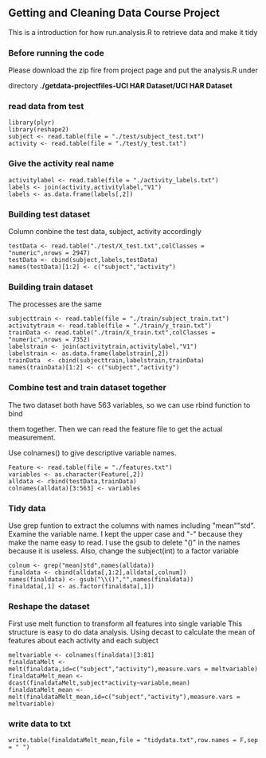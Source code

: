## Getting and Cleaning Data Course Project

This is a introduction for how run.analysis.R to retrieve data and make it tidy



### Before running the code

Please download the zip fire from project page and put the analysis.R under

directory __./getdata-projectfiles-UCI HAR Dataset/UCI HAR Dataset__



### read data from test
 
```
library(plyr)
library(reshape2)
subject <- read.table(file = "./test/subject_test.txt")
activity <- read.table(file = "./test/y_test.txt")

```




### Give the activity real name
```
activitylabel <- read.table(file = "./activity_labels.txt")
labels <- join(activity,activitylabel,"V1")
labels <- as.data.frame(labels[,2])

```


### Building test dataset

Column conbine the test data, subject, activity accordingly

```
testData <- read.table("./test/X_test.txt",colClasses = "numeric",nrows = 2947)
testData <- cbind(subject,labels,testData)
names(testData)[1:2] <- c("subject","activity")

```


### Building train dataset

The processes are the same

```
subjecttrain <- read.table(file = "./train/subject_train.txt")
activitytrain <- read.table(file = "./train/y_train.txt")
trainData <- read.table("./train/X_train.txt",colClasses = "numeric",nrows = 7352)
labelstrain <- join(activitytrain,activitylabel,"V1")
labelstrain <- as.data.frame(labelstrain[,2])
trainData  <- cbind(subjecttrain,labelstrain,trainData)
names(trainData)[1:2] <- c("subject","activity")
```


### Combine test and train dataset together

The two dataset both have 563 variables, so we can use rbind function to bind

them together. Then we can read the feature file to get the actual measurement.

Use colnames() to give descriptive variable names.

```
Feature <- read.table(file = "./features.txt")
variables <- as.character(Feature[,2])
alldata <- rbind(testData,trainData)
colnames(alldata)[3:563] <- variables

```


### Tidy data

Use grep funtion to extract the columns with names including "mean""std".
Examine the variable name. I kept the upper case and "-" because they make the 
name easy to read.
I use the gsub to delete "()" in the names because it is useless.
Also, change the subject(int) to a factor variable

```
colnum <- grep("mean|std",names(alldata))
finaldata <- cbind(alldata[,1:2],alldata[,colnum])
names(finaldata) <- gsub("\\()","",names(finaldata))
finaldata[,1] <- as.factor(finaldata[,1])
```

### Reshape the dataset

First use melt function to transform all features into single variable
This structure is easy to do data analysis.
Using decast to calculate the mean of features about each activity and each subject

```
meltvariable <- colnames(finaldata)[3:81]
finaldataMelt <- melt(finaldata,id=c("subject","activity"),measure.vars = meltvariable)
finaldataMelt_mean <- dcast(finaldataMelt,subject*activity~variable,mean)
finaldataMelt_mean <- melt(finaldataMelt_mean,id=c("subject","activity"),measure.vars = meltvariable)
```

### write data to txt

```
write.table(finaldataMelt_mean,file = "tidydata.txt",row.names = F,sep = " ")
```
                         
